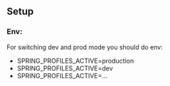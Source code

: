 ## Setup

### Env:

For switching dev and prod mode you should do env:
 - SPRING_PROFILES_ACTIVE=production
 - SPRING_PROFILES_ACTIVE=dev
 - SPRING_PROFILES_ACTIVE=...
 